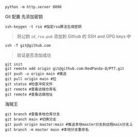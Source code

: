
```
python -m http.server 8090
```



Git 配置
先添加密钥
```shell
ssh-keygen -t rsa #指定rsa算法生成密钥
```
>  将公钥 `id_rsa.pub` 添加到 Github 的 SSH and GPG keys 中

```shell
ssh -T git@github.com
```
>  验证是否添加成功

```shell
git init
git remote add origin git@github.com:RedPanda-Q/PTT.git
git push -u origin main #推送
git pull origin main #拉
git status #检查冲突文件
git remote #查看远端仓库名
git remote #查看远端地址
```

海贼王

```shell
git branch #查看本地仓库分支
git branch main #切换分支
git push origin master:main #推送本地master分支到远程main分支上
git branch -m master main #本地分支重命名
```
